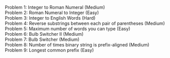 Problem 1: Integer to Roman Numeral (Medium) <br />
Problem 2: Roman Numeral to Integer (Easy) <br />
Problem 3: Integer to English Words (Hard) <br />
Problem 4: Reverse substrings between each pair of parentheses (Medium) <br />
Problem 5: Maximum number of words you can type (Easy) <br />
Problem 6: Bulb Switcher II (Medium) <br />
Problem 7: Bulb Switcher (Medium) <br />
Problem 8: Number of times binary string is prefix-aligned (Medium) <br />
Problem 9: Longest common prefix (Easy) <br />
